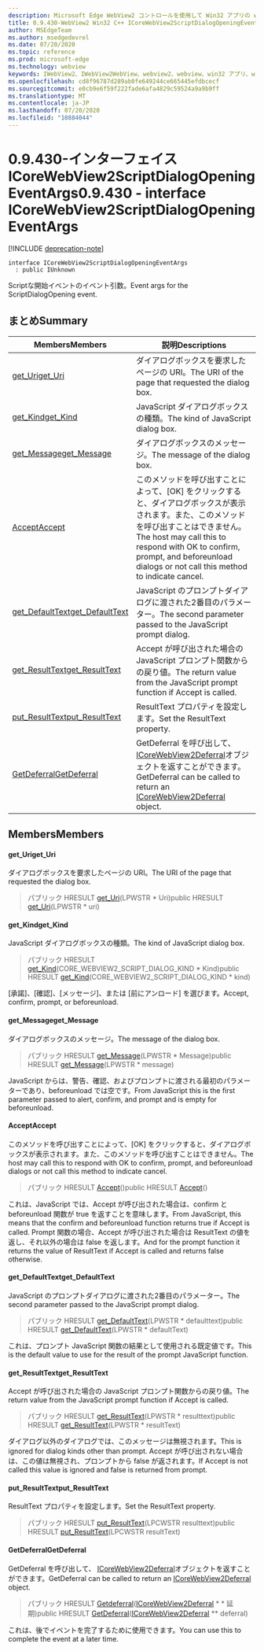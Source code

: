 ```yaml
---
description: Microsoft Edge WebView2 コントロールを使用して Win32 アプリの web コンテンツをホストする
title: 0.9.430-WebView2 Win32 C++ ICoreWebView2ScriptDialogOpeningEventArgs
author: MSEdgeTeam
ms.author: msedgedevrel
ms.date: 07/20/2020
ms.topic: reference
ms.prod: microsoft-edge
ms.technology: webview
keywords: IWebView2、IWebView2WebView、webview2、webview、win32 アプリ、win32、edge、ICoreWebView2、ICoreWebView2Host、browser control、edge html
ms.openlocfilehash: cd8f96787d289ab0fe649244ce665445efdbcecf
ms.sourcegitcommit: e0cb9e6f59f222fade6afa4829c59524a9a9b9ff
ms.translationtype: MT
ms.contentlocale: ja-JP
ms.lasthandoff: 07/20/2020
ms.locfileid: "10884044"
---
```

# <span data-ttu-id="a9b39-104">0.9.430-インターフェイス ICoreWebView2ScriptDialogOpeningEventArgs</span><span class="sxs-lookup"><span data-stu-id="a9b39-104">0.9.430 - interface ICoreWebView2ScriptDialogOpeningEventArgs</span></span> 

[!INCLUDE [deprecation-note](../../includes/deprecation-note.md)]

```
interface ICoreWebView2ScriptDialogOpeningEventArgs
  : public IUnknown
```

<span data-ttu-id="a9b39-105">Scriptな開始イベントのイベント引数。</span><span class="sxs-lookup"><span data-stu-id="a9b39-105">Event args for the ScriptDialogOpening event.</span></span>

## <span data-ttu-id="a9b39-106">まとめ</span><span class="sxs-lookup"><span data-stu-id="a9b39-106">Summary</span></span>

 <span data-ttu-id="a9b39-107">Members</span><span class="sxs-lookup"><span data-stu-id="a9b39-107">Members</span></span>                        | <span data-ttu-id="a9b39-108">説明</span><span class="sxs-lookup"><span data-stu-id="a9b39-108">Descriptions</span></span>
--------------------------------|---------------------------------------------
[<span data-ttu-id="a9b39-109">get_Uri</span><span class="sxs-lookup"><span data-stu-id="a9b39-109">get_Uri</span></span>](#get_uri) | <span data-ttu-id="a9b39-110">ダイアログボックスを要求したページの URI。</span><span class="sxs-lookup"><span data-stu-id="a9b39-110">The URI of the page that requested the dialog box.</span></span>
[<span data-ttu-id="a9b39-111">get_Kind</span><span class="sxs-lookup"><span data-stu-id="a9b39-111">get_Kind</span></span>](#get_kind) | <span data-ttu-id="a9b39-112">JavaScript ダイアログボックスの種類。</span><span class="sxs-lookup"><span data-stu-id="a9b39-112">The kind of JavaScript dialog box.</span></span>
[<span data-ttu-id="a9b39-113">get_Message</span><span class="sxs-lookup"><span data-stu-id="a9b39-113">get_Message</span></span>](#get_message) | <span data-ttu-id="a9b39-114">ダイアログボックスのメッセージ。</span><span class="sxs-lookup"><span data-stu-id="a9b39-114">The message of the dialog box.</span></span>
[<span data-ttu-id="a9b39-115">Accept</span><span class="sxs-lookup"><span data-stu-id="a9b39-115">Accept</span></span>](#accept) | <span data-ttu-id="a9b39-116">このメソッドを呼び出すことによって、[OK] をクリックすると、ダイアログボックスが表示されます。また、このメソッドを呼び出すことはできません。</span><span class="sxs-lookup"><span data-stu-id="a9b39-116">The host may call this to respond with OK to confirm, prompt, and beforeunload dialogs or not call this method to indicate cancel.</span></span>
[<span data-ttu-id="a9b39-117">get_DefaultText</span><span class="sxs-lookup"><span data-stu-id="a9b39-117">get_DefaultText</span></span>](#get_defaulttext) | <span data-ttu-id="a9b39-118">JavaScript のプロンプトダイアログに渡された2番目のパラメーター。</span><span class="sxs-lookup"><span data-stu-id="a9b39-118">The second parameter passed to the JavaScript prompt dialog.</span></span>
[<span data-ttu-id="a9b39-119">get_ResultText</span><span class="sxs-lookup"><span data-stu-id="a9b39-119">get_ResultText</span></span>](#get_resulttext) | <span data-ttu-id="a9b39-120">Accept が呼び出された場合の JavaScript プロンプト関数からの戻り値。</span><span class="sxs-lookup"><span data-stu-id="a9b39-120">The return value from the JavaScript prompt function if Accept is called.</span></span>
[<span data-ttu-id="a9b39-121">put_ResultText</span><span class="sxs-lookup"><span data-stu-id="a9b39-121">put_ResultText</span></span>](#put_resulttext) | <span data-ttu-id="a9b39-122">ResultText プロパティを設定します。</span><span class="sxs-lookup"><span data-stu-id="a9b39-122">Set the ResultText property.</span></span>
[<span data-ttu-id="a9b39-123">GetDeferral</span><span class="sxs-lookup"><span data-stu-id="a9b39-123">GetDeferral</span></span>](#getdeferral) | <span data-ttu-id="a9b39-124">GetDeferral を呼び出して、 [ICoreWebView2Deferral](ICoreWebView2Deferral.md)オブジェクトを返すことができます。</span><span class="sxs-lookup"><span data-stu-id="a9b39-124">GetDeferral can be called to return an [ICoreWebView2Deferral](ICoreWebView2Deferral.md) object.</span></span>

## <span data-ttu-id="a9b39-125">Members</span><span class="sxs-lookup"><span data-stu-id="a9b39-125">Members</span></span>

#### <span data-ttu-id="a9b39-126">get_Uri</span><span class="sxs-lookup"><span data-stu-id="a9b39-126">get_Uri</span></span> 

<span data-ttu-id="a9b39-127">ダイアログボックスを要求したページの URI。</span><span class="sxs-lookup"><span data-stu-id="a9b39-127">The URI of the page that requested the dialog box.</span></span>

> <span data-ttu-id="a9b39-128">パブリック HRESULT [get_Uri](#get_uri)(LPWSTR \* Uri)</span><span class="sxs-lookup"><span data-stu-id="a9b39-128">public HRESULT [get_Uri](#get_uri)(LPWSTR \* uri)</span></span>

#### <span data-ttu-id="a9b39-129">get_Kind</span><span class="sxs-lookup"><span data-stu-id="a9b39-129">get_Kind</span></span> 

<span data-ttu-id="a9b39-130">JavaScript ダイアログボックスの種類。</span><span class="sxs-lookup"><span data-stu-id="a9b39-130">The kind of JavaScript dialog box.</span></span>

> <span data-ttu-id="a9b39-131">パブリック HRESULT [get_Kind](#get_kind)(CORE_WEBVIEW2_SCRIPT_DIALOG_KIND \* Kind)</span><span class="sxs-lookup"><span data-stu-id="a9b39-131">public HRESULT [get_Kind](#get_kind)(CORE_WEBVIEW2_SCRIPT_DIALOG_KIND \* kind)</span></span>

<span data-ttu-id="a9b39-132">[承諾]、[確認]、[メッセージ]、または [前にアンロード] を選びます。</span><span class="sxs-lookup"><span data-stu-id="a9b39-132">Accept, confirm, prompt, or beforeunload.</span></span>

#### <span data-ttu-id="a9b39-133">get_Message</span><span class="sxs-lookup"><span data-stu-id="a9b39-133">get_Message</span></span> 

<span data-ttu-id="a9b39-134">ダイアログボックスのメッセージ。</span><span class="sxs-lookup"><span data-stu-id="a9b39-134">The message of the dialog box.</span></span>

> <span data-ttu-id="a9b39-135">パブリック HRESULT [get_Message](#get_message)(LPWSTR \* Message)</span><span class="sxs-lookup"><span data-stu-id="a9b39-135">public HRESULT [get_Message](#get_message)(LPWSTR \* message)</span></span>

<span data-ttu-id="a9b39-136">JavaScript からは、警告、確認、およびプロンプトに渡される最初のパラメーターであり、beforeunload では空です。</span><span class="sxs-lookup"><span data-stu-id="a9b39-136">From JavaScript this is the first parameter passed to alert, confirm, and prompt and is empty for beforeunload.</span></span>

#### <span data-ttu-id="a9b39-137">Accept</span><span class="sxs-lookup"><span data-stu-id="a9b39-137">Accept</span></span> 

<span data-ttu-id="a9b39-138">このメソッドを呼び出すことによって、[OK] をクリックすると、ダイアログボックスが表示されます。また、このメソッドを呼び出すことはできません。</span><span class="sxs-lookup"><span data-stu-id="a9b39-138">The host may call this to respond with OK to confirm, prompt, and beforeunload dialogs or not call this method to indicate cancel.</span></span>

> <span data-ttu-id="a9b39-139">パブリック HRESULT [Accept](#accept)()</span><span class="sxs-lookup"><span data-stu-id="a9b39-139">public HRESULT [Accept](#accept)()</span></span>

<span data-ttu-id="a9b39-140">これは、JavaScript では、Accept が呼び出された場合は、confirm と beforeunload 関数が true を返すことを意味します。</span><span class="sxs-lookup"><span data-stu-id="a9b39-140">From JavaScript, this means that the confirm and beforeunload function returns true if Accept is called.</span></span> <span data-ttu-id="a9b39-141">Prompt 関数の場合、Accept が呼び出された場合は ResultText の値を返し、それ以外の場合は false を返します。</span><span class="sxs-lookup"><span data-stu-id="a9b39-141">And for the prompt function it returns the value of ResultText if Accept is called and returns false otherwise.</span></span>

#### <span data-ttu-id="a9b39-142">get_DefaultText</span><span class="sxs-lookup"><span data-stu-id="a9b39-142">get_DefaultText</span></span> 

<span data-ttu-id="a9b39-143">JavaScript のプロンプトダイアログに渡された2番目のパラメーター。</span><span class="sxs-lookup"><span data-stu-id="a9b39-143">The second parameter passed to the JavaScript prompt dialog.</span></span>

> <span data-ttu-id="a9b39-144">パブリック HRESULT [get_DefaultText](#get_defaulttext)(LPWSTR \* defaulttext)</span><span class="sxs-lookup"><span data-stu-id="a9b39-144">public HRESULT [get_DefaultText](#get_defaulttext)(LPWSTR \* defaultText)</span></span>

<span data-ttu-id="a9b39-145">これは、プロンプト JavaScript 関数の結果として使用される既定値です。</span><span class="sxs-lookup"><span data-stu-id="a9b39-145">This is the default value to use for the result of the prompt JavaScript function.</span></span>

#### <span data-ttu-id="a9b39-146">get_ResultText</span><span class="sxs-lookup"><span data-stu-id="a9b39-146">get_ResultText</span></span> 

<span data-ttu-id="a9b39-147">Accept が呼び出された場合の JavaScript プロンプト関数からの戻り値。</span><span class="sxs-lookup"><span data-stu-id="a9b39-147">The return value from the JavaScript prompt function if Accept is called.</span></span>

> <span data-ttu-id="a9b39-148">パブリック HRESULT [get_ResultText](#get_resulttext)(LPWSTR \* resulttext)</span><span class="sxs-lookup"><span data-stu-id="a9b39-148">public HRESULT [get_ResultText](#get_resulttext)(LPWSTR \* resultText)</span></span>

<span data-ttu-id="a9b39-149">ダイアログ以外のダイアログでは、このメッセージは無視されます。</span><span class="sxs-lookup"><span data-stu-id="a9b39-149">This is ignored for dialog kinds other than prompt.</span></span> <span data-ttu-id="a9b39-150">Accept が呼び出されない場合は、この値は無視され、プロンプトから false が返されます。</span><span class="sxs-lookup"><span data-stu-id="a9b39-150">If Accept is not called this value is ignored and false is returned from prompt.</span></span>

#### <span data-ttu-id="a9b39-151">put_ResultText</span><span class="sxs-lookup"><span data-stu-id="a9b39-151">put_ResultText</span></span> 

<span data-ttu-id="a9b39-152">ResultText プロパティを設定します。</span><span class="sxs-lookup"><span data-stu-id="a9b39-152">Set the ResultText property.</span></span>

> <span data-ttu-id="a9b39-153">パブリック HRESULT [put_ResultText](#put_resulttext)(LPCWSTR resulttext)</span><span class="sxs-lookup"><span data-stu-id="a9b39-153">public HRESULT [put_ResultText](#put_resulttext)(LPCWSTR resultText)</span></span>

#### <span data-ttu-id="a9b39-154">GetDeferral</span><span class="sxs-lookup"><span data-stu-id="a9b39-154">GetDeferral</span></span> 

<span data-ttu-id="a9b39-155">GetDeferral を呼び出して、 [ICoreWebView2Deferral](ICoreWebView2Deferral.md)オブジェクトを返すことができます。</span><span class="sxs-lookup"><span data-stu-id="a9b39-155">GetDeferral can be called to return an [ICoreWebView2Deferral](ICoreWebView2Deferral.md) object.</span></span>

> <span data-ttu-id="a9b39-156">パブリック HRESULT [Getdeferral](#getdeferral)([ICoreWebView2Deferral](ICoreWebView2Deferral.md) \* \* 延期)</span><span class="sxs-lookup"><span data-stu-id="a9b39-156">public HRESULT [GetDeferral](#getdeferral)([ICoreWebView2Deferral](ICoreWebView2Deferral.md) \*\* deferral)</span></span>

<span data-ttu-id="a9b39-157">これは、後でイベントを完了するために使用できます。</span><span class="sxs-lookup"><span data-stu-id="a9b39-157">You can use this to complete the event at a later time.</span></span>


